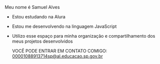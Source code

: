 Meu nome é Samuel Alves
- Estou estudando na Alura
- Estou me desenvolvendo na linguagem JavaScript
- Utilizo esse espaço para minha organização e compartilhamento dos meus projetos desenvolvidos

  VOCÊ PODE ENTRAR EM CONTATO COMIGO:
  00001088913714sp@al.educacao.sp.gov.br
